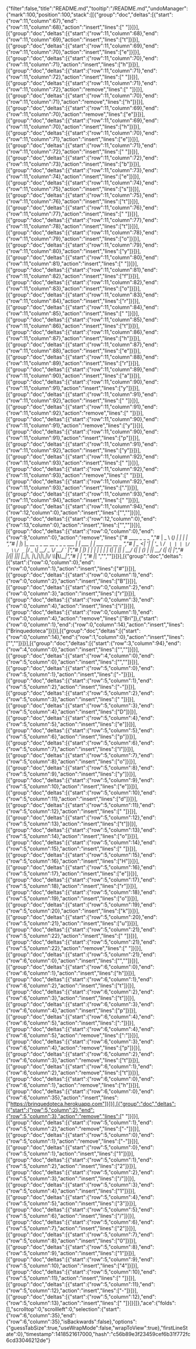 {"filter":false,"title":"README.md","tooltip":"/README.md","undoManager":{"mark":100,"position":100,"stack":[[{"group":"doc","deltas":[{"start":{"row":11,"column":67},"end":{"row":11,"column":68},"action":"insert","lines":[" "]}]}],[{"group":"doc","deltas":[{"start":{"row":11,"column":68},"end":{"row":11,"column":69},"action":"insert","lines":["t"]}]}],[{"group":"doc","deltas":[{"start":{"row":11,"column":69},"end":{"row":11,"column":70},"action":"insert","lines":["e"]}]}],[{"group":"doc","deltas":[{"start":{"row":11,"column":70},"end":{"row":11,"column":71},"action":"insert","lines":["h"]}]}],[{"group":"doc","deltas":[{"start":{"row":11,"column":71},"end":{"row":11,"column":72},"action":"insert","lines":[" "]}]}],[{"group":"doc","deltas":[{"start":{"row":11,"column":71},"end":{"row":11,"column":72},"action":"remove","lines":[" "]}]}],[{"group":"doc","deltas":[{"start":{"row":11,"column":70},"end":{"row":11,"column":71},"action":"remove","lines":["h"]}]}],[{"group":"doc","deltas":[{"start":{"row":11,"column":69},"end":{"row":11,"column":70},"action":"remove","lines":["e"]}]}],[{"group":"doc","deltas":[{"start":{"row":11,"column":69},"end":{"row":11,"column":70},"action":"insert","lines":["h"]}]}],[{"group":"doc","deltas":[{"start":{"row":11,"column":70},"end":{"row":11,"column":71},"action":"insert","lines":["e"]}]}],[{"group":"doc","deltas":[{"start":{"row":11,"column":71},"end":{"row":11,"column":72},"action":"insert","lines":[" "]}]}],[{"group":"doc","deltas":[{"start":{"row":11,"column":72},"end":{"row":11,"column":73},"action":"insert","lines":["b"]}]}],[{"group":"doc","deltas":[{"start":{"row":11,"column":73},"end":{"row":11,"column":74},"action":"insert","lines":["e"]}]}],[{"group":"doc","deltas":[{"start":{"row":11,"column":74},"end":{"row":11,"column":75},"action":"insert","lines":["s"]}]}],[{"group":"doc","deltas":[{"start":{"row":11,"column":75},"end":{"row":11,"column":76},"action":"insert","lines":["t"]}]}],[{"group":"doc","deltas":[{"start":{"row":11,"column":76},"end":{"row":11,"column":77},"action":"insert","lines":[" "]}]}],[{"group":"doc","deltas":[{"start":{"row":11,"column":77},"end":{"row":11,"column":78},"action":"insert","lines":["t"]}]}],[{"group":"doc","deltas":[{"start":{"row":11,"column":78},"end":{"row":11,"column":79},"action":"insert","lines":["o"]}]}],[{"group":"doc","deltas":[{"start":{"row":11,"column":79},"end":{"row":11,"column":80},"action":"insert","lines":["y"]}]}],[{"group":"doc","deltas":[{"start":{"row":11,"column":80},"end":{"row":11,"column":81},"action":"insert","lines":[" "]}]}],[{"group":"doc","deltas":[{"start":{"row":11,"column":81},"end":{"row":11,"column":82},"action":"insert","lines":["f"]}]}],[{"group":"doc","deltas":[{"start":{"row":11,"column":82},"end":{"row":11,"column":83},"action":"insert","lines":["o"]}]}],[{"group":"doc","deltas":[{"start":{"row":11,"column":83},"end":{"row":11,"column":84},"action":"insert","lines":["r"]}]}],[{"group":"doc","deltas":[{"start":{"row":11,"column":84},"end":{"row":11,"column":85},"action":"insert","lines":[" "]}]}],[{"group":"doc","deltas":[{"start":{"row":11,"column":85},"end":{"row":11,"column":86},"action":"insert","lines":["t"]}]}],[{"group":"doc","deltas":[{"start":{"row":11,"column":86},"end":{"row":11,"column":87},"action":"insert","lines":["h"]}]}],[{"group":"doc","deltas":[{"start":{"row":11,"column":87},"end":{"row":11,"column":88},"action":"insert","lines":["e"]}]}],[{"group":"doc","deltas":[{"start":{"row":11,"column":88},"end":{"row":11,"column":89},"action":"insert","lines":["r"]}]}],[{"group":"doc","deltas":[{"start":{"row":11,"column":89},"end":{"row":11,"column":90},"action":"insert","lines":["a"]}]}],[{"group":"doc","deltas":[{"start":{"row":11,"column":90},"end":{"row":11,"column":91},"action":"insert","lines":["y"]}]}],[{"group":"doc","deltas":[{"start":{"row":11,"column":91},"end":{"row":11,"column":92},"action":"insert","lines":[" "]}]}],[{"group":"doc","deltas":[{"start":{"row":11,"column":91},"end":{"row":11,"column":92},"action":"remove","lines":[" "]}]}],[{"group":"doc","deltas":[{"start":{"row":11,"column":90},"end":{"row":11,"column":91},"action":"remove","lines":["y"]}]}],[{"group":"doc","deltas":[{"start":{"row":11,"column":90},"end":{"row":11,"column":91},"action":"insert","lines":["p"]}]}],[{"group":"doc","deltas":[{"start":{"row":11,"column":91},"end":{"row":11,"column":92},"action":"insert","lines":["y"]}]}],[{"group":"doc","deltas":[{"start":{"row":11,"column":92},"end":{"row":11,"column":93},"action":"insert","lines":[" "]}]}],[{"group":"doc","deltas":[{"start":{"row":11,"column":92},"end":{"row":11,"column":93},"action":"remove","lines":[" "]}]}],[{"group":"doc","deltas":[{"start":{"row":11,"column":92},"end":{"row":11,"column":93},"action":"insert","lines":["."]}]}],[{"group":"doc","deltas":[{"start":{"row":11,"column":93},"end":{"row":11,"column":94},"action":"insert","lines":[" "]}]}],[{"group":"doc","deltas":[{"start":{"row":11,"column":94},"end":{"row":12,"column":0},"action":"insert","lines":["",""]}]}],[{"group":"doc","deltas":[{"start":{"row":12,"column":0},"end":{"row":13,"column":0},"action":"insert","lines":["",""]}]}],[{"group":"doc","deltas":[{"start":{"row":0,"column":0},"end":{"row":9,"column":0},"action":"remove","lines":["#    ____       _                            _       _                 ","#   |  _ \\     (_)                          | |     | |                ","#   | |_) |_ __ _ _ __   __ _ _   _  ___  __| | ___ | |_ ___  ___ __ _ ","#   |  _ <| '__| | '_ \\ / _` | | | |/ _ \\/ _` |/ _ \\| __/ _ \\/ __/ _` |","#   | |_) | |  | | | | | (_| | |_| |  __/ (_| | (_) | ||  __/ (_| (_| |","#   |____/|_|  |_|_| |_|\\__, |\\__,_|\\___|\\__,_|\\___/ \\__\\___|\\___\\__,_|","#                          | |                                         ","#                          |_|                                         ","",""]}]}],[{"group":"doc","deltas":[{"start":{"row":0,"column":0},"end":{"row":0,"column":1},"action":"insert","lines":["#"]}]}],[{"group":"doc","deltas":[{"start":{"row":0,"column":1},"end":{"row":0,"column":2},"action":"insert","lines":["B"]}]}],[{"group":"doc","deltas":[{"start":{"row":0,"column":2},"end":{"row":0,"column":3},"action":"insert","lines":["r"]}]}],[{"group":"doc","deltas":[{"start":{"row":0,"column":3},"end":{"row":0,"column":4},"action":"insert","lines":["i"]}]}],[{"group":"doc","deltas":[{"start":{"row":0,"column":1},"end":{"row":0,"column":4},"action":"remove","lines":["Bri"]},{"start":{"row":0,"column":1},"end":{"row":0,"column":14},"action":"insert","lines":["Brinquedoteca"]}]}],[{"group":"doc","deltas":[{"start":{"row":0,"column":14},"end":{"row":1,"column":0},"action":"insert","lines":["",""]}]}],[{"group":"doc","deltas":[{"start":{"row":3,"column":94},"end":{"row":4,"column":0},"action":"insert","lines":["",""]}]}],[{"group":"doc","deltas":[{"start":{"row":4,"column":0},"end":{"row":5,"column":0},"action":"insert","lines":["",""]}]}],[{"group":"doc","deltas":[{"start":{"row":5,"column":0},"end":{"row":5,"column":1},"action":"insert","lines":["-"]}]}],[{"group":"doc","deltas":[{"start":{"row":5,"column":1},"end":{"row":5,"column":2},"action":"insert","lines":["-"]}]}],[{"group":"doc","deltas":[{"start":{"row":5,"column":2},"end":{"row":5,"column":3},"action":"insert","lines":[" "]}]}],[{"group":"doc","deltas":[{"start":{"row":5,"column":3},"end":{"row":5,"column":4},"action":"insert","lines":["D"]}]}],[{"group":"doc","deltas":[{"start":{"row":5,"column":4},"end":{"row":5,"column":5},"action":"insert","lines":["e"]}]}],[{"group":"doc","deltas":[{"start":{"row":5,"column":5},"end":{"row":5,"column":6},"action":"insert","lines":["p"]}]}],[{"group":"doc","deltas":[{"start":{"row":5,"column":6},"end":{"row":5,"column":7},"action":"insert","lines":["l"]}]}],[{"group":"doc","deltas":[{"start":{"row":5,"column":7},"end":{"row":5,"column":8},"action":"insert","lines":["o"]}]}],[{"group":"doc","deltas":[{"start":{"row":5,"column":8},"end":{"row":5,"column":9},"action":"insert","lines":["y"]}]}],[{"group":"doc","deltas":[{"start":{"row":5,"column":9},"end":{"row":5,"column":10},"action":"insert","lines":["e"]}]}],[{"group":"doc","deltas":[{"start":{"row":5,"column":10},"end":{"row":5,"column":11},"action":"insert","lines":["d"]}]}],[{"group":"doc","deltas":[{"start":{"row":5,"column":11},"end":{"row":5,"column":12},"action":"insert","lines":[" "]}]}],[{"group":"doc","deltas":[{"start":{"row":5,"column":12},"end":{"row":5,"column":13},"action":"insert","lines":["t"]}]}],[{"group":"doc","deltas":[{"start":{"row":5,"column":13},"end":{"row":5,"column":14},"action":"insert","lines":["o"]}]}],[{"group":"doc","deltas":[{"start":{"row":5,"column":14},"end":{"row":5,"column":15},"action":"insert","lines":[" "]}]}],[{"group":"doc","deltas":[{"start":{"row":5,"column":15},"end":{"row":5,"column":16},"action":"insert","lines":["H"]}]}],[{"group":"doc","deltas":[{"start":{"row":5,"column":16},"end":{"row":5,"column":17},"action":"insert","lines":["e"]}]}],[{"group":"doc","deltas":[{"start":{"row":5,"column":17},"end":{"row":5,"column":18},"action":"insert","lines":["r"]}]}],[{"group":"doc","deltas":[{"start":{"row":5,"column":18},"end":{"row":5,"column":19},"action":"insert","lines":["o"]}]}],[{"group":"doc","deltas":[{"start":{"row":5,"column":19},"end":{"row":5,"column":20},"action":"insert","lines":["k"]}]}],[{"group":"doc","deltas":[{"start":{"row":5,"column":20},"end":{"row":5,"column":21},"action":"insert","lines":["u"]}]}],[{"group":"doc","deltas":[{"start":{"row":5,"column":21},"end":{"row":5,"column":22},"action":"insert","lines":[" "]}]}],[{"group":"doc","deltas":[{"start":{"row":5,"column":21},"end":{"row":5,"column":22},"action":"remove","lines":[" "]}]}],[{"group":"doc","deltas":[{"start":{"row":5,"column":21},"end":{"row":6,"column":0},"action":"insert","lines":["",""]}]}],[{"group":"doc","deltas":[{"start":{"row":6,"column":0},"end":{"row":6,"column":1},"action":"insert","lines":["h"]}]}],[{"group":"doc","deltas":[{"start":{"row":6,"column":1},"end":{"row":6,"column":2},"action":"insert","lines":["t"]}]}],[{"group":"doc","deltas":[{"start":{"row":6,"column":2},"end":{"row":6,"column":3},"action":"insert","lines":["t"]}]}],[{"group":"doc","deltas":[{"start":{"row":6,"column":3},"end":{"row":6,"column":4},"action":"insert","lines":["p"]}]}],[{"group":"doc","deltas":[{"start":{"row":6,"column":4},"end":{"row":6,"column":5},"action":"insert","lines":[":"]}]}],[{"group":"doc","deltas":[{"start":{"row":6,"column":4},"end":{"row":6,"column":5},"action":"remove","lines":[":"]}]}],[{"group":"doc","deltas":[{"start":{"row":6,"column":3},"end":{"row":6,"column":4},"action":"remove","lines":["p"]}]}],[{"group":"doc","deltas":[{"start":{"row":6,"column":2},"end":{"row":6,"column":3},"action":"remove","lines":["t"]}]}],[{"group":"doc","deltas":[{"start":{"row":6,"column":1},"end":{"row":6,"column":2},"action":"remove","lines":["t"]}]}],[{"group":"doc","deltas":[{"start":{"row":6,"column":0},"end":{"row":6,"column":1},"action":"remove","lines":["h"]}]}],[{"group":"doc","deltas":[{"start":{"row":6,"column":0},"end":{"row":6,"column":35},"action":"insert","lines":["https://brinquedoteca.herokuapp.com"]}]}],[{"group":"doc","deltas":[{"start":{"row":5,"column":2},"end":{"row":5,"column":3},"action":"remove","lines":[" "]}]}],[{"group":"doc","deltas":[{"start":{"row":5,"column":1},"end":{"row":5,"column":2},"action":"remove","lines":["-"]}]}],[{"group":"doc","deltas":[{"start":{"row":5,"column":0},"end":{"row":5,"column":1},"action":"remove","lines":["-"]}]}],[{"group":"doc","deltas":[{"start":{"row":5,"column":0},"end":{"row":5,"column":1},"action":"insert","lines":["1"]}]}],[{"group":"doc","deltas":[{"start":{"row":5,"column":1},"end":{"row":5,"column":2},"action":"insert","lines":["2"]}]}],[{"group":"doc","deltas":[{"start":{"row":5,"column":2},"end":{"row":5,"column":3},"action":"insert","lines":["/"]}]}],[{"group":"doc","deltas":[{"start":{"row":5,"column":3},"end":{"row":5,"column":4},"action":"insert","lines":["1"]}]}],[{"group":"doc","deltas":[{"start":{"row":5,"column":4},"end":{"row":5,"column":5},"action":"insert","lines":["3"]}]}],[{"group":"doc","deltas":[{"start":{"row":5,"column":5},"end":{"row":5,"column":6},"action":"insert","lines":["/"]}]}],[{"group":"doc","deltas":[{"start":{"row":5,"column":6},"end":{"row":5,"column":7},"action":"insert","lines":["2"]}]}],[{"group":"doc","deltas":[{"start":{"row":5,"column":7},"end":{"row":5,"column":8},"action":"insert","lines":["0"]}]}],[{"group":"doc","deltas":[{"start":{"row":5,"column":8},"end":{"row":5,"column":9},"action":"insert","lines":["1"]}]}],[{"group":"doc","deltas":[{"start":{"row":5,"column":9},"end":{"row":5,"column":10},"action":"insert","lines":["4"]}]}],[{"group":"doc","deltas":[{"start":{"row":5,"column":10},"end":{"row":5,"column":11},"action":"insert","lines":[" "]}]}],[{"group":"doc","deltas":[{"start":{"row":5,"column":11},"end":{"row":5,"column":12},"action":"insert","lines":["-"]}]}],[{"group":"doc","deltas":[{"start":{"row":5,"column":12},"end":{"row":5,"column":13},"action":"insert","lines":[" "]}]}]]},"ace":{"folds":[],"scrolltop":0,"scrollleft":0,"selection":{"start":{"row":6,"column":35},"end":{"row":6,"column":35},"isBackwards":false},"options":{"guessTabSize":true,"useWrapMode":false,"wrapToView":true},"firstLineState":0},"timestamp":1418521617000,"hash":"c56b89e3f23459cef6b31f772fc6cd33046212de"}